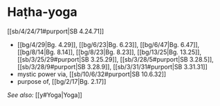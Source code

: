 # Haṭha-yoga

[[sb/4/24/71#purport|SB 4.24.71]]

*  [[bg/4/29|Bg. 4.29]], [[bg/6/23|Bg. 6.23]], [[bg/6/47|Bg. 6.47]], [[bg/8/14|Bg. 8.14]], [[bg/8/23|Bg. 8.23]], [[bg/13/25|Bg. 13.25]], [[sb/3/25/29#purport|SB 3.25.29]], [[sb/3/28/5#purport|SB 3.28.5]], [[sb/3/28/9#purport|SB 3.28.9]], [[sb/3/31/31#purport|SB 3.31.31]]
* mystic power via, [[sb/10/6/32#purport|SB 10.6.32]]
* purpose of, [[bg/2/17|Bg. 2.17]]

*See also:* [[y#Yoga|Yoga]]

